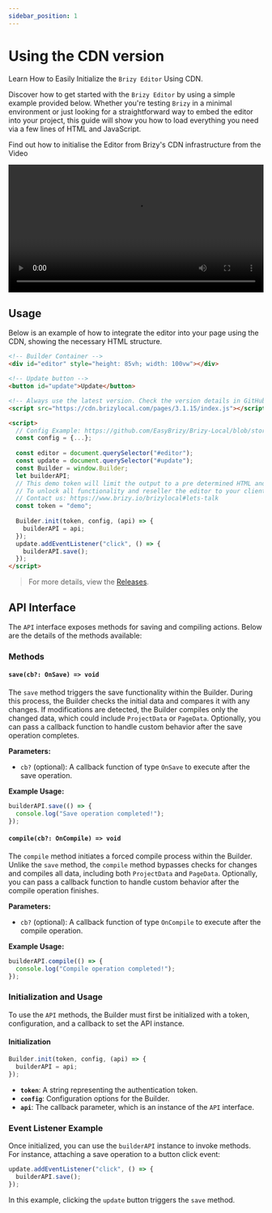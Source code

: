 ```yaml
---
sidebar_position: 1
---
```


# Using the CDN version

Learn How to Easily Initialize the `Brizy Editor` Using CDN.

Discover how to get started with the `Brizy Editor` by using a simple example provided below.
Whether you're testing `Brizy` in a minimal environment or just looking for a straightforward way to embed the editor into
your project, this guide will show you how to load everything you need via a few lines of HTML and JavaScript.

Find out how to initialise the Editor from Brizy's CDN infrastructure from the Video

<video width="100%" controls>
  <source src="https://user-images.githubusercontent.com/10077249/206906576-cc654003-9b6d-4661-88dd-affb63ba538d.mp4" type="video/mp4" />
  Your browser does not support the video tag. Please download the video: 
  <a href="https://user-images.githubusercontent.com/10077249/206906576-cc654003-9b6d-4661-88dd-affb63ba538d.mp4">Download</a>.
</video>

## Usage
Below is an example of how to integrate the editor into your page using the CDN, showing the necessary HTML structure.

```html
<!-- Builder Container -->
<div id="editor" style="height: 85vh; width: 100vw"></div>

<!-- Update button -->
<button id="update">Update</button>

<!-- Always use the latest version. Check the version details in GitHub releases. -->
<script src="https://cdn.brizylocal.com/pages/3.1.15/index.js"></script>

<script>
  // Config Example: https://github.com/EasyBrizy/Brizy-Local/blob/story/packages/demo/public/index.html
  const config = {...};
  
  const editor = document.querySelector("#editor");
  const update = document.querySelector("#update");
  const Builder = window.Builder;
  let builderAPI;
  // This demo token will limit the output to a pre determined HTML and let you test the Editor before deciding on a commercial license.
  // To unlock all functionality and reseller the editor to your clients, you'll need an unique token generated by us.
  // Contact us: https://www.brizy.io/brizylocal#lets-talk
  const token = "demo";
  
  Builder.init(token, config, (api) => {
    builderAPI = api;
  });
  update.addEventListener("click", () => {
    builderAPI.save();
  });
</script>
```

> For more details, view the [Releases](https://github.com/EasyBrizy/Brizy-Local-Editor/releases).

## API Interface

The `API` interface exposes methods for saving and compiling actions. Below are the details of the methods available:

### Methods

#### `save(cb?: OnSave) => void`

The `save` method triggers the save functionality within the Builder. During this process, the Builder checks the
initial data and compares it with any changes. If modifications are detected, the Builder compiles only the changed
data, which could include `ProjectData` or `PageData`. Optionally, you can pass a callback function to handle custom
behavior after the save operation completes.

**Parameters:**

- `cb?` (optional): A callback function of type `OnSave` to execute after the save operation.

**Example Usage:**

```typescript
builderAPI.save(() => {
  console.log("Save operation completed!");
});
```

#### `compile(cb?: OnCompile) => void`

The `compile` method initiates a forced compile process within the Builder. Unlike the `save` method, the `compile`
method bypasses checks for changes and compiles all data, including both `ProjectData` and `PageData`. Optionally, you
can pass a callback function to handle custom behavior after the compile operation finishes.

**Parameters:**

- `cb?` (optional): A callback function of type `OnCompile` to execute after the compile operation.

**Example Usage:**

```typescript
builderAPI.compile(() => {
  console.log("Compile operation completed!");
});
```

### Initialization and Usage

To use the `API` methods, the Builder must first be initialized with a token, configuration, and a callback to set the
API instance.

#### Initialization

```typescript
Builder.init(token, config, (api) => {
  builderAPI = api;
});
```

- **`token`**: A string representing the authentication token.
- **`config`**: Configuration options for the Builder.
- **`api`**: The callback parameter, which is an instance of the `API` interface.

### Event Listener Example

Once initialized, you can use the `builderAPI` instance to invoke methods. For instance, attaching a save operation to a
button click event:

```typescript
update.addEventListener("click", () => {
  builderAPI.save();
});
```

In this example, clicking the `update` button triggers the `save` method.
